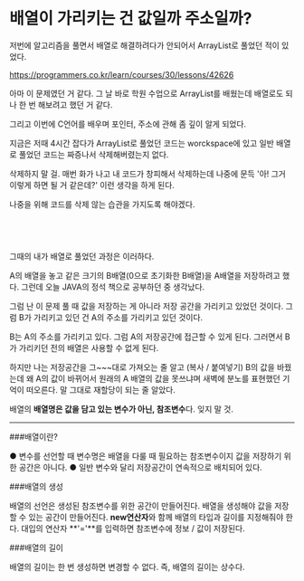 배열이 가리키는 건 값일까 주소일까?
=================================
저번에 알고리즘을 풀면서 배열로 해결하려다가 안되어서 ArrayList로 풀었던 적이 있었다.



https://programmers.co.kr/learn/courses/30/lessons/42626



아마 이 문제였던 거 같다. 그 날 바로 학원 수업으로 ArrayList를 배웠는데 배열로도 되나 한 번 해보려고 했던 거 같다.

그리고 이번에 C언어를 배우며 포인터, 주소에 관해 좀 깊이 알게 되었다.

지금은 저때 4시간 잡다가 ArrayList로 풀었던 코드는 worckspace에 있고 일반 배열로 풀었던 코드는 짜증나서 삭제해버렸는지 없다.

삭제하지 말 걸. 매번 화가 나고 내 코드가 창피해서 삭제하는데 나중에 문득 '아! 그거 이렇게 하면 될 거 같은데?' 이런 생각을 하게 된다. 

나중을 위해 코드를 삭제 않는 습관을 가지도록 해야겠다.

​
----------------------------------------------

그때의 내가 배열로 풀었던 과정은 이러하다.



A의 배열을 놓고 같은 크기의 B배열(0으로 초기화한 B배열)을 A배열을 저장하려고 했다. 그런데 오늘 JAVA의 정석 책으로 공부하던 중 생각났다. 

그럼 난 이 문제 풀 때 값을 저장하는 게 아니라 저장 공간을 가리키고 있었던 것이다. 그럼 B가 가리키고 있던 건 A의 주소를 가리키고 있던 것이다. 

B는 A의 주소를 가리키고 있다. 그럼 A의 저장공간에 접근할 수 있게 된다. 그러면서 B가 가리키던 전의 배열은 사용할 수 없게 된다. 

하지만 나는 저장공간을 그~~~대로 가져오는 줄 알고 (복사 / 붙여넣기) B의 값을 바꿨는데 왜 A의 값이 바뀌어서 원래의 A 배열의 값을 못쓰냐며 새벽에 분노를 표현했던 기억이 떠오른다. 말 그대로 재할당이 되는 줄 알았다.

배열의 **배열명은 값을 담고 있는 변수가 아닌, 참조변수**다. 잊지 말 것.



---------------------------------------------------------------------------------------

###배열이란?



● 변수를 선언할 때 변수명은 배열을 다룰 때 필요하는 참조변수이지 값을 저장하기 위한 공간은 아니다.
● 일반 변수와 달리 저장공간이 연속적으로 배치되어 있다.



###배열의 생성



배열의 선언은 생성된 참조변수를 위한 공간이 만들어진다. 배열을 생성해야 값을 저장할 수 있는 공간이 만들어진다.
**new연산자**와 함께 배열의 타입과 길이를 지정해줘야 한다.
대입의 연산자 **'='**를 입력하면 참조변수에 정보 /  값이 저장된다.



###배열의 길이



배열의 길이는 한 번 생성하면 변경할 수 없다. 즉, 배열의 길이는 상수다.